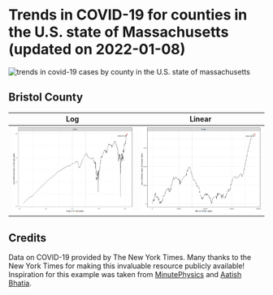 Trends in COVID-19 for counties in the U.S. state of Massachusetts (updated on 2022-01-08)
==========================================================================================

![trends in covid-19 cases by county in the U.S. state of
massachusetts](./images/ma_county_covid.png)

Bristol County
--------------

<table>
<colgroup>
<col style="width: 50%" />
<col style="width: 50%" />
</colgroup>
<thead>
<tr class="header">
<th>Log</th>
<th>Linear</th>
</tr>
</thead>
<tbody>
<tr class="odd">
<td><img src="./images/bristol_county_covid_log.png" alt="trends in covid-19 cases for bristol county in the U.S. state of massachusettson on a log scale" /></td>
<td><img src="./images/bristol_county_covid_linear.png" alt="trends in covid-19 cases for bristol county in the U.S. state of massachusetts on a linear scale" /></td>
</tr>
</tbody>
</table>

Credits
-------

Data on COVID-19 provided by The New York Times. Many thanks to the New
York Times for making this invaluable resource publicly available!
Inspiration for this example was taken from
[MinutePhysics](https://www.youtube.com/watch?v=54XLXg4fYsc) and [Aatish
Bhatia](http://aatishb.com/covidtrends/).
